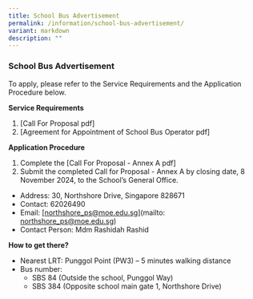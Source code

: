 ```yaml
---
title: School Bus Advertisement
permalink: /information/school-bus-advertisement/
variant: markdown
description: ""
---
```

### **School Bus Advertisement** 
To apply, please refer to the Service Requirements and the Application Procedure below.

**Service Requirements**  
1. [Call For Proposal pdf]
2. [Agreement for Appointment of School Bus Operator pdf]

**Application Procedure**   
1. Complete the [Call For Proposal - Annex A pdf]
2. Submit the completed Call for Proposal - Annex A by closing date, 8 November 2024, to the School’s General Office.  

* Address:  30, Northshore Drive, Singapore 828671  
* Contact:  62026490  
* Email: [northshore_ps@moe.edu.sg](mailto: northshore_ps@moe.edu.sg)
* Contact Person: Mdm Rashidah Rashid  

**How to get there?**  
* Nearest LRT: Punggol Point (PW3) – 5 minutes walking distance  
* Bus number:
	* SBS 84 (Outside the school, Punggol Way)
	* SBS 384 (Opposite school main gate 1, Northshore Drive)